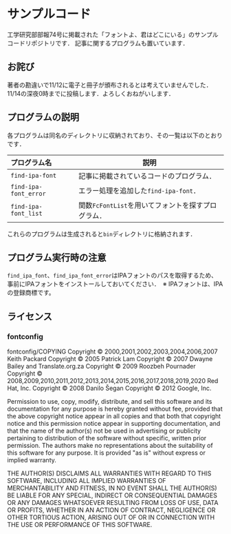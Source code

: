 # サンプルコード
工学研究部部報74号に掲載された「フォントよ、君はどこにいる」のサンプルコードリポジトリです．
記事に関するプログラムも置いています．

## お詫び
著者の勘違いで11/12に電子と冊子が頒布されるとは考えていませんでした．
11/14の深夜0時までに投稿します．よろしくおねがいします．

## プログラムの説明
各プログラムは同名のディレクトリに収納されており、その一覧は以下のとおりです．

| プログラム名 | 説明 |
| :-------------- | ---- |
| `find-ipa-font`  | 記事に掲載されているコードのプログラム． |
| `find-ipa-font_error`  | エラー処理を追加した`find-ipa-font`． |
| `find-ipa-font_list`  | 関数`FcFontList`を用いてフォントを探すプログラム． |

これらのプログラムは生成されると`bin`ディレクトリに格納されます．

## プログラム実行時の注意
`find_ipa_font`、`find_ipa_font_error`はIPAフォントのパスを取得するため、
事前にIPAフォントをインストールしておいてください．　※ IPAフォントは、IPAの登録商標です。 

## ライセンス
### fontconfig
fontconfig/COPYING
Copyright © 2000,2001,2002,2003,2004,2006,2007 Keith Packard
Copyright © 2005 Patrick Lam
Copyright © 2007 Dwayne Bailey and Translate.org.za
Copyright © 2009 Roozbeh Pournader
Copyright © 2008,2009,2010,2011,2012,2013,2014,2015,2016,2017,2018,2019,2020 Red Hat, Inc.
Copyright © 2008 Danilo Šegan
Copyright © 2012 Google, Inc.


Permission to use, copy, modify, distribute, and sell this software and its
documentation for any purpose is hereby granted without fee, provided that
the above copyright notice appear in all copies and that both that
copyright notice and this permission notice appear in supporting
documentation, and that the name of the author(s) not be used in
advertising or publicity pertaining to distribution of the software without
specific, written prior permission.  The authors make no
representations about the suitability of this software for any purpose.  It
is provided "as is" without express or implied warranty.

THE AUTHOR(S) DISCLAIMS ALL WARRANTIES WITH REGARD TO THIS SOFTWARE,
INCLUDING ALL IMPLIED WARRANTIES OF MERCHANTABILITY AND FITNESS, IN NO
EVENT SHALL THE AUTHOR(S) BE LIABLE FOR ANY SPECIAL, INDIRECT OR
CONSEQUENTIAL DAMAGES OR ANY DAMAGES WHATSOEVER RESULTING FROM LOSS OF USE,
DATA OR PROFITS, WHETHER IN AN ACTION OF CONTRACT, NEGLIGENCE OR OTHER
TORTIOUS ACTION, ARISING OUT OF OR IN CONNECTION WITH THE USE OR
PERFORMANCE OF THIS SOFTWARE.
